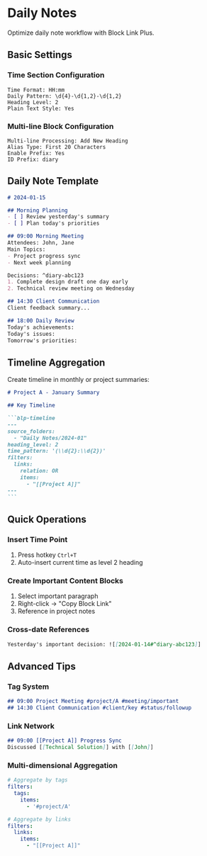 # Daily Notes

Optimize daily note workflow with Block Link Plus.

## Basic Settings

### Time Section Configuration
```
Time Format: HH:mm
Daily Pattern: \d{4}-\d{1,2}-\d{1,2}
Heading Level: 2
Plain Text Style: Yes
```

### Multi-line Block Configuration
```
Multi-line Processing: Add New Heading
Alias Type: First 20 Characters
Enable Prefix: Yes
ID Prefix: diary
```

## Daily Note Template

```markdown
# 2024-01-15

## Morning Planning
- [ ] Review yesterday's summary
- [ ] Plan today's priorities

## 09:00 Morning Meeting
Attendees: John, Jane
Main Topics:
- Project progress sync
- Next week planning

Decisions: ^diary-abc123
1. Complete design draft one day early
2. Technical review meeting on Wednesday

## 14:30 Client Communication
Client feedback summary...

## 18:00 Daily Review
Today's achievements:
Today's issues:
Tomorrow's priorities:
```

## Timeline Aggregation

Create timeline in monthly or project summaries:

````markdown
# Project A - January Summary

## Key Timeline

```blp-timeline
---
source_folders:
  - "Daily Notes/2024-01"
heading_level: 2
time_pattern: '(\\d{2}:\\d{2})'
filters:
  links:
    relation: OR
    items:
      - "[[Project A]]"
---
```
````

## Quick Operations

### Insert Time Point
1. Press hotkey `Ctrl+T`
2. Auto-insert current time as level 2 heading

### Create Important Content Blocks
1. Select important paragraph
2. Right-click → "Copy Block Link"
3. Reference in project notes

### Cross-date References
```markdown
Yesterday's important decision: ![[2024-01-14#^diary-abc123]]
```

## Advanced Tips

### Tag System
```markdown
## 09:00 Project Meeting #project/A #meeting/important
## 14:30 Client Communication #client/key #status/followup
```

### Link Network
```markdown
## 09:00 [[Project A]] Progress Sync
Discussed [[Technical Solution]] with [[John]]
```

### Multi-dimensional Aggregation
```yaml
# Aggregate by tags
filters:
  tags:
    items:
      - '#project/A'

# Aggregate by links  
filters:
  links:
    items:
      - "[[Project A]]"
```